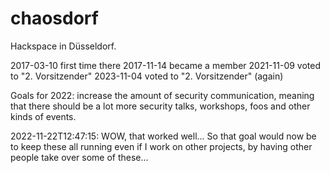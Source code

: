 # chaosdorf

Hackspace in Düsseldorf.

2017-03-10 first time there 
2017-11-14 became a member
2021-11-09 voted to "2. Vorsitzender"
2023-11-04 voted to "2. Vorsitzender" (again)

Goals for 2022: increase the amount of security communication, meaning that there should be a lot more security talks, workshops, foos and other kinds of events.

2022-11-22T12:47:15:  WOW, that worked well... So that goal would now be to keep these all running even if I work on other projects, by having other people take over some of these...